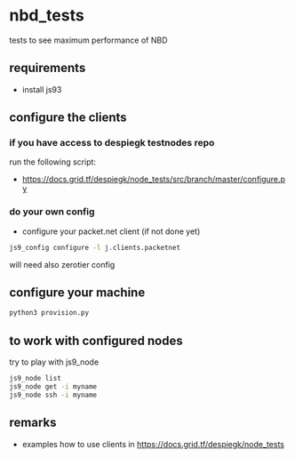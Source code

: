 # nbd_tests

tests to see maximum performance of NBD

## requirements

- install js93

## configure the clients

### if you have access to despiegk testnodes repo

run the following script:

- https://docs.grid.tf/despiegk/node_tests/src/branch/master/configure.py

### do your own config

- configure your packet.net client (if not done yet)

```bash
js9_config configure -l j.clients.packetnet
```

will need also zerotier config

## configure your machine

```bash
python3 provision.py
```

## to work with configured nodes

try to play with js9_node

```bash
js9_node list
js9_node get -i myname
js9_node ssh -i myname

```

## remarks

- examples how to use clients in https://docs.grid.tf/despiegk/node_tests
